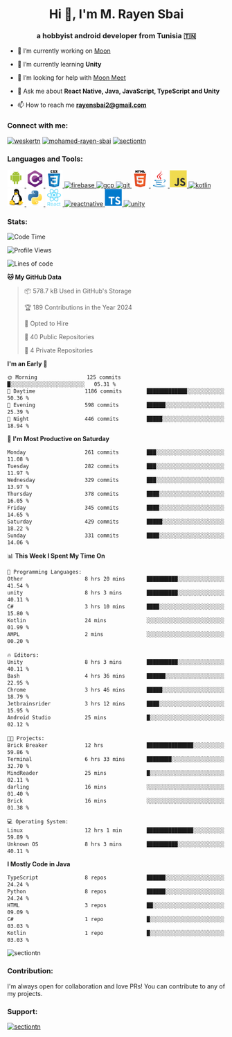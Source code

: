 <h1 style="text-align: center;">Hi 👋, I'm M. Rayen Sbai</h1>
<h3 style="text-align: center;">a hobbyist android developer from Tunisia 🇹🇳</h3>

- 🔭 I’m currently working on [Moon](https://github.com/MoonMeet/)

- 🌱 I’m currently learning **Unity**

- 🤝 I’m looking for help with [Moon Meet](https://github.com/MoonMeet/MoonMeet-CrossPlatform)

- 💬 Ask me about **React Native, Java, JavaScript, TypeScript and Unity**

- 📫 How to reach me **rayensbai2@gmail.com**

<h3 style="text-align: left;">Connect with me:</h3>
<p style="text-align: left;">
<a href="https://twitter.com/weskertn" target="blank"><img style="text-align: center;" src="https://raw.githubusercontent.com/rahuldkjain/github-profile-readme-generator/master/src/images/icons/Social/twitter.svg" alt="weskertn" height="30" width="40" /></a>
<a href="https://linkedin.com/in/mohamed-rayen-sbai" target="blank"><img style="text-align: center;" src="https://raw.githubusercontent.com/rahuldkjain/github-profile-readme-generator/master/src/images/icons/Social/linked-in-alt.svg" alt="mohamed-rayen-sbai" height="30" width="40" /></a>
<a href="https://www.youtube.com/@SectionTN" target="blank"><img style="text-align: center" src="https://raw.githubusercontent.com/rahuldkjain/github-profile-readme-generator/master/src/images/icons/Social/youtube.svg" alt="sectiontn" height="30" width="40" /></a>
</p>

<h3 style="text-align: left">Languages and Tools:</h3>
<p style="text-align: left;"> <a href="https://developer.android.com" target="_blank" rel="noreferrer"> <img src="https://raw.githubusercontent.com/devicons/devicon/master/icons/android/android-original-wordmark.svg" alt="android" width="40" height="40"/> </a> <a href="https://www.w3schools.com/cs/" target="_blank" rel="noreferrer"> <img src="https://raw.githubusercontent.com/devicons/devicon/master/icons/csharp/csharp-original.svg" alt="csharp" width="40" height="40"/> </a> <a href="https://www.w3schools.com/css/" target="_blank" rel="noreferrer"> <img src="https://raw.githubusercontent.com/devicons/devicon/master/icons/css3/css3-original-wordmark.svg" alt="css3" width="40" height="40"/> </a> <a href="https://firebase.google.com/" target="_blank" rel="noreferrer"> <img src="https://www.vectorlogo.zone/logos/firebase/firebase-icon.svg" alt="firebase" width="40" height="40"/> </a> <a href="https://cloud.google.com" target="_blank" rel="noreferrer"> <img src="https://www.vectorlogo.zone/logos/google_cloud/google_cloud-icon.svg" alt="gcp" width="40" height="40"/> </a> <a href="https://git-scm.com/" target="_blank" rel="noreferrer"> <img src="https://www.vectorlogo.zone/logos/git-scm/git-scm-icon.svg" alt="git" width="40" height="40"/> </a> <a href="https://www.w3.org/html/" target="_blank" rel="noreferrer"> <img src="https://raw.githubusercontent.com/devicons/devicon/master/icons/html5/html5-original-wordmark.svg" alt="html5" width="40" height="40"/> </a> <a href="https://www.java.com" target="_blank" rel="noreferrer"> <img src="https://raw.githubusercontent.com/devicons/devicon/master/icons/java/java-original.svg" alt="java" width="40" height="40"/> </a> <a href="https://developer.mozilla.org/en-US/docs/Web/JavaScript" target="_blank" rel="noreferrer"> <img src="https://raw.githubusercontent.com/devicons/devicon/master/icons/javascript/javascript-original.svg" alt="javascript" width="40" height="40"/> </a> <a href="https://kotlinlang.org" target="_blank" rel="noreferrer"> <img src="https://www.vectorlogo.zone/logos/kotlinlang/kotlinlang-icon.svg" alt="kotlin" width="40" height="40"/> </a> <a href="https://www.linux.org/" target="_blank" rel="noreferrer"> <img src="https://raw.githubusercontent.com/devicons/devicon/master/icons/linux/linux-original.svg" alt="linux" width="40" height="40"/> </a> <a href="https://www.python.org" target="_blank" rel="noreferrer"> <img src="https://raw.githubusercontent.com/devicons/devicon/master/icons/python/python-original.svg" alt="python" width="40" height="40"/> </a> <a href="https://reactjs.org/" target="_blank" rel="noreferrer"> <img src="https://raw.githubusercontent.com/devicons/devicon/master/icons/react/react-original-wordmark.svg" alt="react" width="40" height="40"/> </a> <a href="https://reactnative.dev/" target="_blank" rel="noreferrer"> <img src="https://reactnative.dev/img/header_logo.svg" alt="reactnative" width="40" height="40"/> </a> <a href="https://www.typescriptlang.org/" target="_blank" rel="noreferrer"> <img src="https://raw.githubusercontent.com/devicons/devicon/master/icons/typescript/typescript-original.svg" alt="typescript" width="40" height="40"/> </a> <a href="https://unity.com/" target="_blank" rel="noreferrer"> <img src="https://www.vectorlogo.zone/logos/unity3d/unity3d-icon.svg" alt="unity" width="40" height="40"/> </a> </p>

<h3 align="left">Stats:</h3>

<!--START_SECTION:SECTIONTN-->
![Code Time](http://img.shields.io/badge/Code%20Time-512%20hrs%2025%20mins-blue)

![Profile Views](http://img.shields.io/badge/Profile%20Views-0-blue)

![Lines of code](https://img.shields.io/badge/From%20Hello%20World%20I%27ve%20Written-1.7%20million%20lines%20of%20code-blue)

**🐱 My GitHub Data** 

> 📦 578.7 kB Used in GitHub's Storage 
 > 
> 🏆 189 Contributions in the Year 2024
 > 
> 💼 Opted to Hire
 > 
> 📜 40 Public Repositories 
 > 
> 🔑 4 Private Repositories 
 > 
**I'm an Early 🐤** 

```text
🌞 Morning                125 commits         █░░░░░░░░░░░░░░░░░░░░░░░░   05.31 % 
🌆 Daytime                1186 commits        █████████████░░░░░░░░░░░░   50.36 % 
🌃 Evening                598 commits         ██████░░░░░░░░░░░░░░░░░░░   25.39 % 
🌙 Night                  446 commits         █████░░░░░░░░░░░░░░░░░░░░   18.94 % 
```
📅 **I'm Most Productive on Saturday** 

```text
Monday                   261 commits         ███░░░░░░░░░░░░░░░░░░░░░░   11.08 % 
Tuesday                  282 commits         ███░░░░░░░░░░░░░░░░░░░░░░   11.97 % 
Wednesday                329 commits         ███░░░░░░░░░░░░░░░░░░░░░░   13.97 % 
Thursday                 378 commits         ████░░░░░░░░░░░░░░░░░░░░░   16.05 % 
Friday                   345 commits         ████░░░░░░░░░░░░░░░░░░░░░   14.65 % 
Saturday                 429 commits         █████░░░░░░░░░░░░░░░░░░░░   18.22 % 
Sunday                   331 commits         ████░░░░░░░░░░░░░░░░░░░░░   14.06 % 
```


📊 **This Week I Spent My Time On** 

```text
💬 Programming Languages: 
Other                    8 hrs 20 mins       ██████████░░░░░░░░░░░░░░░   41.54 % 
unity                    8 hrs 3 mins        ██████████░░░░░░░░░░░░░░░   40.11 % 
C#                       3 hrs 10 mins       ████░░░░░░░░░░░░░░░░░░░░░   15.80 % 
Kotlin                   24 mins             ░░░░░░░░░░░░░░░░░░░░░░░░░   01.99 % 
AMPL                     2 mins              ░░░░░░░░░░░░░░░░░░░░░░░░░   00.20 % 

🔥 Editors: 
Unity                    8 hrs 3 mins        ██████████░░░░░░░░░░░░░░░   40.11 % 
Bash                     4 hrs 36 mins       ██████░░░░░░░░░░░░░░░░░░░   22.95 % 
Chrome                   3 hrs 46 mins       █████░░░░░░░░░░░░░░░░░░░░   18.79 % 
Jetbrainsrider           3 hrs 12 mins       ████░░░░░░░░░░░░░░░░░░░░░   15.95 % 
Android Studio           25 mins             █░░░░░░░░░░░░░░░░░░░░░░░░   02.12 % 

🐱‍💻 Projects: 
Brick Breaker            12 hrs              ███████████████░░░░░░░░░░   59.86 % 
Terminal                 6 hrs 33 mins       ████████░░░░░░░░░░░░░░░░░   32.70 % 
MindReader               25 mins             █░░░░░░░░░░░░░░░░░░░░░░░░   02.11 % 
darling                  16 mins             ░░░░░░░░░░░░░░░░░░░░░░░░░   01.40 % 
Brick                    16 mins             ░░░░░░░░░░░░░░░░░░░░░░░░░   01.38 % 

💻 Operating System: 
Linux                    12 hrs 1 min        ███████████████░░░░░░░░░░   59.89 % 
Unknown OS               8 hrs 3 mins        ██████████░░░░░░░░░░░░░░░   40.11 % 
```

**I Mostly Code in Java** 

```text
TypeScript               8 repos             ██████░░░░░░░░░░░░░░░░░░░   24.24 % 
Python                   8 repos             ██████░░░░░░░░░░░░░░░░░░░   24.24 % 
HTML                     3 repos             ██░░░░░░░░░░░░░░░░░░░░░░░   09.09 % 
C#                       1 repo              █░░░░░░░░░░░░░░░░░░░░░░░░   03.03 % 
Kotlin                   1 repo              █░░░░░░░░░░░░░░░░░░░░░░░░   03.03 % 
```




<!--END_SECTION:SECTIONTN-->

<div style="text-align:left;">
<p> <img src="https://github-readme-streak-stats.herokuapp.com/?user=sectiontn&theme=dark" alt="sectiontn" /> </p>
</div>

<h3 style="text-align: left;">Contribution:</h3>
I'm always open for collaboration and love PRs! You can contribute to any of my projects.

<h3 style="text-align: left;">Support:</h3>
<p><a href="https://www.buymeacoffee.com/sectiontn"> <img style="text-align: left;" src="https://cdn.buymeacoffee.com/buttons/v2/default-yellow.png" height="50" width="210" alt="sectiontn" /></a></p><br><br>
